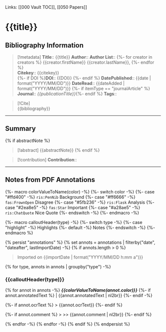 Links: [[000 Vault TOC]], [[050 Papers]]

# {{title}}

## Bibliography Information

>[!metadata]
**Title**:: {{title}}
**Author**:: 
**Author List**:: {%- for creator in creators %} {{creator.firstName}} {{creator.lastName}}, {%- endfor %}
<br>**Citekey**:: {{citekey}}<br>{%- if DOI %}**DOI**:: {{DOI}} {%- endif %}
**DatePublished**:: {{date | format("YYYY/MM/DD")}}
**DateRead**:: {{dateAdded | format("YYYY/MM/DD")}}
{%- if itemType == "journalArticle" %}
**Journal**:: _{{publicationTitle}}_{%- endif %}
**Tags**::


> [!Cite]  
> {{bibliography}}

---
## Summary

{% if abstractNote %}
>[!abstract]
> {{abstractNote}}
{% endif %}

>[!contribution]
**Contribution**::

---

## Notes from PDF Annotations

{%- macro colorValueToName(color) -%}
	{%- switch color -%}
		{%- case "#ffd400" -%} 
			`ris:PenNib` Background
		{%- case "#ff6666" -%} 
			`fas:FrownOpen` Disagree
		{%- case "#5fb236" -%} 
			`ris:Flask` Analysis 
		{%- case "#2ea8e5" -%} 
			`fas:Star` Important
		{%- case "#a28ae5" -%} 
			`ris:ChatQuote` Nice Quote
		{%- endswitch -%} 
{%- endmacro -%} 

{%- macro calloutHeader(type) -%} 
	{%- switch type -%} 
		{%- case "highlight" -%} 
			Highlights 
		{%- default -%} 
			Notes 
	{%- endswitch -%} 
{%- endmacro %} 

{% persist "annotations" %} 
{% set annots = annotations | filterby("date", "dateafter", lastImportDate) -%} 
{% if annots.length > 0 %} 
> Imported on {{importDate | format("YYYY/MM/DD h:mm a")}} 

{% for type, annots in annots | groupby("type") -%} 
### {{calloutHeader(type)}} 
{% for annot in annots -%} 
**_{{colorValueToName(annot.color)}}_** 
{%- if annot.annotatedText %} | {{annot.annotatedText | nl2br}} 
{%- endif -%} 

{%- if annot.ocrText %} > {{annot.ocrText}} 
{%- endif %} 

{%- if annot.comment %} > >> {{annot.comment | nl2br}} 
{%- endif %}

{% endfor -%} 
{% endfor -%} 
{% endif %} 
{% endpersist %}
